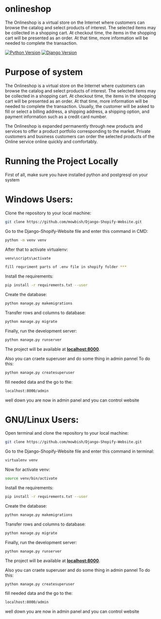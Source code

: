 # onlineshop

The Onlineshop is a virtual store on the Internet where customers can browse the catalog and select products of
interest. The selected items may be collected in a shopping cart. At checkout time, the items in the shopping cart will
be presented as an order. At that time, more information will be needed to complete the transaction.

[![Python Version](https://img.shields.io/badge/python-3.9.6-brightgreen.svg)](https://python.org)
[![Django Version](https://img.shields.io/badge/django-3.2.7-brightgreen.svg)](https://djangoproject.com)


# Purpose of system

The Onlineshop is a virtual store on the Internet where customers can browse the catalog and select products of
interest. The selected items may be collected in a shopping cart. At checkout time, the items in the shopping cart will
be presented as an order. At that time, more information will be needed to complete the transaction. Usually, the
customer will be asked to fill or select a billing address, a shipping address, a shipping option, and payment
information such as a credit card number.

The Onlineshop is expanded permanently through new products and services to offer a product portfolio corresponding to
the market. Private customers and business customers can order the selected products of the Online service online
quickly and comfortably.

# Running the Project Locally

First of all, make sure you have installed python and postgresql on your system

# Windows Users:

Clone the repository to your local machine:

```bash
git clone https://github.com/mowbish/Django-Shopify-Website.git
```

Go to the Django-Shopify-Website file and enter this command in CMD:

```bash
python -m venv venv
```

After that to activate virtualenv:

```bash
venv\scripts\activate
```

```bash
fill requriment parts of .env file in shopify folder ***
```

Install the requirements:

```bash
pip install -r requirements.txt --user
```

Create the database:

```bash
python manage.py makemigrations
```

Transfer rows and columns to database:

```bash
python manage.py migrate
```

Finally, run the development server:

```bash
python manage.py runserver
```

The project will be available at [**localhost:8000**](127.0.0.1:8000).




Also you can craete superuser and do some thing in admin pannel
To do this:

```bash
python manage.py createsuperuser
```

fill needed data and the go to the:
```bash
localhost:8000/admin
```
well down you are now in admin panel and you can control website

# GNU/Linux Users:

Open terminal and clone the repository to your local machine:

```bash
git clone https://github.com/mowbish/Django-Shopify-Website.git
```

Go to the Django-Shopify-Website file and enter this command in terminal:

```bash
virtualenv venv
```

Now for activate venv:

```bash
source venv/bin/activate
```
Install the requirements:

```bash
pip install -r requirements.txt --user
```

Create the database:

```bash
python manage.py makemigrations
```

Transfer rows and columns to database:

```bash
python manage.py migrate
```

Finally, run the development server:

```bash
python manage.py runserver
```

The project will be available at [**localhost:8000**](127.0.0.1:8000).


Also you can craete superuser and do some thing in admin pannel
To do this:

```bash
python manage.py createsuperuser
```

fill needed data and the go to the:
```bash
localhost:8000/admin
```
well down you are now in admin panel and you can control website
